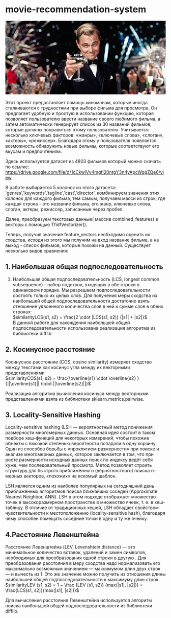 # movie-recommendation-system
![Image alt](https://github.com/sitoramonova/movie-recommendation-system/blob/main/%D0%B4%D0%B8%20%D0%BA%D0%B0%D0%BF%D1%80%D0%B8%D0%BE.png)

Этот проект предоставляет помощь киноманам, которые иногда сталкиваются с трудностями при выборе фильма для просмотра. Он предлагает удобную и простую в использовании функцию, которая позволяет пользователю ввести название своего любимого фильма, а затем автоматически генерирует список из 30 названий фильмов, которые должны понравиться этому пользователю.
Учитывается несколько ключевых факторов: «жанры», «ключевые слова», «слоган», «актеры», «режиссер». Благодаря этому у пользователя появляется возможность обнаружить новые фильмы, которые соответствуют его вкусам и предпочтениям. <br/>

Здесь используется датасет из 4803 фильмов который можно скачать по ссылке: https://drive.google.com/file/d/1cCkwiVv4mgfl20ntgY3n4yApcWqqZQe6/view<br/>

В работе выбирается 5 колонок из этого датасета: 'genres','keywords','tagline','cast','director', комбинируем значения этих колонок для каждого фильма, тем самым, получаем масси из строк, где каждая строка - это название фильма, его жанр, ключевые слова, слоган, актеры, режиссер, записанные через пробел.<br/>

Далее, преобразуем текстовых данные( массив combined_features) в векторы с помощью TfidfVectorizer().<br/>

Теперь, получив значение feature_vectors необходимо оценить их сходства, исходя из этого мы получим на вход название фильма, а на выход - список фильмов, которые похожи на данный.
Существует несколько видов сравнения: <br/>
## 1. Наибольшая общая подпоследовательность
1. Наибольшая общая подпоследовательность (LCS, longest common subsequence) - набор подстрок, входящих в обе строки в одинаковом
порядке. Мы разрешаем подпоследовательности состоять только их целых слов. Для получения меры сходства из наибольшей
общей подпоследовательности достаточно взять отношение удвоенного
количества слов в ней к сумме слов в обеих строках:<br/>
$similarityLCS(s1, s2) = \frac{2 \cdot |LCS(s1, s2)} {|s1| + |s2|}$<br/>
В данной работе для нахождения наибольшей общей подпоследовательности использована реализация алгоритма из библиотеки difflib<br/>
## 2. Косинусное расстояние<br/>
Косинусное расстояние (COS, cosine similarity) измеряет сходство
между текстами как косинус угла между их векторными представлениями <br/>
$similarityCOS(s1, s2) = \frac{\overline{s1} \cdot \overline{s2} }{||\overline{s1}|| \cdot ||\overline{s2}||}$ <br/>

Реализация алгоритма вычисления косинуса между векторными представлениями взята из библиотеки sklearn.metrics.pairwise.<br/>
## 3. Locality-Sensitive Hashing <br/>
Locality-sensitive hashing (LSH — вероятностный метод понижения размерности многомерных данных. Основная идея состоит в таком подборе хеш-функций для некоторых измерений, чтобы похожие объекты с высокой степенью вероятности попадали в одну корзину. Один из способов борьбы с «проклятием размерности» при поиске и анализе многомерных данных, которое заключается в том, что при росте размерности исходных данных поиск по индексу ведёт себя хуже, чем последовательный просмотр. Метод позволяет строить структуру для быстрого приближённого (вероятностного) поиска n-мерных векторов, «похожих» на искомый шаблон.

LSH является одним из наиболее популярных на сегодняшний день приближённых алгоритмов поиска ближайших соседей (Approximate Nearest Neighbor, ANN). LSH в этом подходе отображает множество точек в высокоразмерном пространстве в множество ячеек, т. е. в хеш-таблицу. В отличие от традиционных хешей, LSH обладает свойством чувствительности к местоположению (locality-sensitive hash), благодаря чему способен помещать соседние точки в одну и ту же ячейку.<br/>
## 4.Расстояние Левенштейна <br/>
Расстояние Левенштейна (LEV, Levenshtein distance) — это минимальное количество вставок, удалений и замен символов, необходимых
для преобразования одной строки в другую . Для преобразования
расстояния в меру сходства надо нормализовать его максимально возможным значением — максимумом длин двух строк — и вычесть из 1.
Это же значение можно получить из отношения длины наибольшей
общей подпоследовательности к максимуму длин строк <br/>
$similarityLEV (s1, s2) = 1 − \frac {LEV (s1, s2)} {max(|s1|, |s2|)} = \frac{LCS(s1, s2)}{max(|s1|, |s2|)}$ <br/>

Для вычисления расстояния Левенштейна используется алгоритм поиска наибольшей общей подпоследовательности из
библиотеки difflib.



